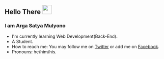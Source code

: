 ## Hello There <img src="https://raw.githubusercontent.com/iampavangandhi/iampavangandhi/master/gifs/Hi.gif" width="30px">

### I am Arga Satya Mulyono
- I'm currently learning Web Development(Back-End).
- A Student.
- How to reach me: You may follow me on [Twitter](https://twitter.com/argasatya16) or add me on [Facebook](https://facebook.com/argasatya16).
- Pronouns: he/him/his.
